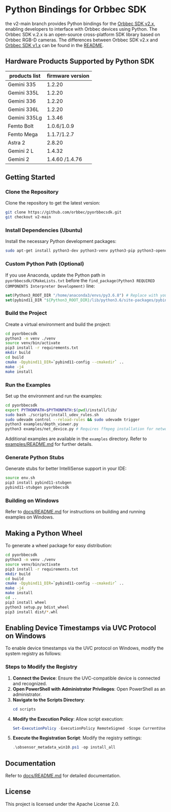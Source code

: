 # Python Bindings for Orbbec SDK

the v2-main branch provides Python bindings for the [Orbbec SDK v2.x](https://github.com/orbbec/OrbbecSDK_v2),  enabling developers to interface with Orbbec devices using Python. The Orbbec SDK v.2.x is an open-source cross-platform SDK library based on Orbbec RGB-D cameras. The differences between Orbbec SDK v2.x and [Orbbec SDK v1.x](https://github.com/orbbec/OrbbecSDK) can be found in the [README](https://github.com/orbbec/OrbbecSDK_v2).

## Hardware Products Supported by Python SDK

| **products list** | **firmware version**        |
| ----------------- | --------------------------- |
| Gemini 335        | 1.2.20                      |
| Gemini 335L       | 1.2.20                      |
| Gemini 336        | 1.2.20                      |
| Gemini 336L       | 1.2.20                      |
| Gemini 335Lg       | 1.3.46                      |
| Femto Bolt        | 1.0.6/1.0.9                 |
| Femto Mega        | 1.1.7/1.2.7                 |
| Astra 2           | 2.8.20                      |
| Gemini 2 L        | 1.4.32                      |
| Gemini 2          | 1.4.60 /1.4.76              |


## Getting Started

### Clone the Repository
Clone the repository to get the latest version:
```bash
git clone https://github.com/orbbec/pyorbbecsdk.git
git checkout v2-main
```

### Install Dependencies (Ubuntu)
Install the necessary Python development packages:
```bash
sudo apt-get install python3-dev python3-venv python3-pip python3-opencv
```

### Custom Python Path (Optional)
If you use Anaconda, update the Python path in `pyorbbecsdk/CMakeLists.txt` before the `find_package(Python3 REQUIRED COMPONENTS Interpreter Development)` line:
```cmake
set(Python3_ROOT_DIR "/home/anaconda3/envs/py3.6.8") # Replace with your Python path
set(pybind11_DIR "${Python3_ROOT_DIR}/lib/python3.6/site-packages/pybind11/share/cmake/pybind11") # Replace with your Pybind11 path
```

### Build the Project
Create a virtual environment and build the project:
```bash
cd pyorbbecsdk
python3 -m venv ./venv
source venv/bin/activate
pip3 install -r requirements.txt
mkdir build
cd build
cmake -Dpybind11_DIR=`pybind11-config --cmakedir` ..
make -j4
make install
```

### Run the Examples
Set up the environment and run the examples:
```bash
cd pyorbbecsdk
export PYTHONPATH=$PYTHONPATH:$(pwd)/install/lib/
sudo bash ./scripts/install_udev_rules.sh
sudo udevadm control --reload-rules && sudo udevadm trigger
python3 examples/depth_viewer.py
python3 examples/net_device.py # Requires ffmpeg installation for network devices
```

Additional examples are available in the `examples` directory. Refer to [examples/README.md](examples/README.md) for further details.

### Generate Python Stubs
Generate stubs for better IntelliSense support in your IDE:
```bash
source env.sh
pip3 install pybind11-stubgen
pybind11-stubgen pyorbbecsdk
```

### Building on Windows
Refer to [docs/README.md](docs/README_EN.md) for instructions on building and running examples on Windows.

## Making a Python Wheel
To generate a wheel package for easy distribution:
```bash
cd pyorbbecsdk
python3 -m venv ./venv
source venv/bin/activate
pip3 install -r requirements.txt
mkdir build
cd build
cmake -Dpybind11_DIR=`pybind11-config --cmakedir` ..
make -j4
make install
cd ..
pip3 install wheel
python3 setup.py bdist_wheel
pip3 install dist/*.whl
```

## Enabling Device Timestamps via UVC Protocol on Windows
To enable device timestamps via the UVC protocol on Windows, modify the system registry as follows:

### Steps to Modify the Registry
1. **Connect the Device**: Ensure the UVC-compatible device is connected and recognized.
2. **Open PowerShell with Administrator Privileges**: Open PowerShell as an administrator.
3. **Navigate to the Scripts Directory**:
   ```powershell
   cd scripts
   ```
4. **Modify the Execution Policy**: Allow script execution:
   ```powershell
   Set-ExecutionPolicy -ExecutionPolicy RemoteSigned -Scope CurrentUser
   ```
5. **Execute the Registration Script**: Modify the registry settings:
   ```powershell
   .\obsensor_metadata_win10.ps1 -op install_all
   ```

## Documentation
Refer to [docs/README.md](docs/README_EN.md) for detailed documentation.

## License
This project is licensed under the Apache License 2.0.

